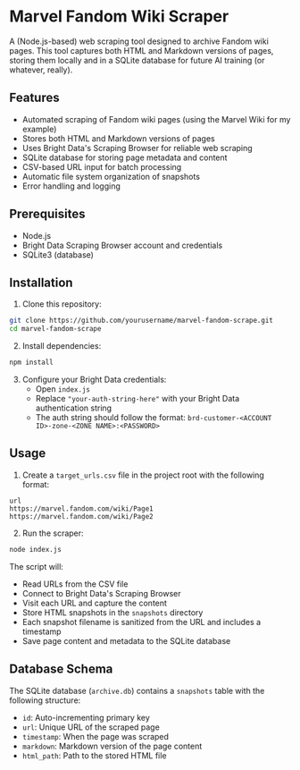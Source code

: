 # Marvel Fandom Wiki Scraper

A (Node.js-based) web scraping tool designed to archive Fandom wiki pages. This tool captures both HTML and Markdown versions of pages, storing them locally and in a SQLite database for future AI training (or whatever, really).

## Features

- Automated scraping of Fandom wiki pages (using the Marvel Wiki for my example)
- Stores both HTML and Markdown versions of pages
- Uses Bright Data's Scraping Browser for reliable web scraping
- SQLite database for storing page metadata and content
- CSV-based URL input for batch processing
- Automatic file system organization of snapshots
- Error handling and logging

## Prerequisites

- Node.js
- Bright Data Scraping Browser account and credentials
- SQLite3 (database)

## Installation

1. Clone this repository:
```bash
git clone https://github.com/yourusername/marvel-fandom-scrape.git
cd marvel-fandom-scrape
```

2. Install dependencies:
```bash
npm install
```

3. Configure your Bright Data credentials:
   - Open `index.js`
   - Replace `"your-auth-string-here"` with your Bright Data authentication string
   - The auth string should follow the format: `brd-customer-<ACCOUNT ID>-zone-<ZONE NAME>:<PASSWORD>`

## Usage

1. Create a `target_urls.csv` file in the project root with the following format:
```csv
url
https://marvel.fandom.com/wiki/Page1
https://marvel.fandom.com/wiki/Page2
```

2. Run the scraper:
```bash
node index.js
```

The script will:
- Read URLs from the CSV file
- Connect to Bright Data's Scraping Browser
- Visit each URL and capture the content
- Store HTML snapshots in the `snapshots` directory
- Each snapshot filename is sanitized from the URL and includes a timestamp
- Save page content and metadata to the SQLite database

## Database Schema

The SQLite database (`archive.db`) contains a `snapshots` table with the following structure:
- `id`: Auto-incrementing primary key
- `url`: Unique URL of the scraped page
- `timestamp`: When the page was scraped
- `markdown`: Markdown version of the page content
- `html_path`: Path to the stored HTML file
